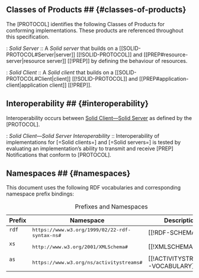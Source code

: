 ## Classes of Products ## {#classes-of-products}

The [PROTOCOL] identifies the following Classes of Products for conforming implementations. These products are referenced throughout this specification.

<dl>

  : <dfn>Solid Server</dfn>
  :: A *Solid server* that builds on a [[SOLID-PROTOCOL#Server|server]] [[!SOLID-PROTOCOL]] and [[PREP#resource-server|resource server]] [[!PREP]] by defining the behaviour of resources.

  : <dfn>Solid Client</dfn>
  :: A *Solid client* that builds on a [[SOLID-PROTOCOL#Client|client]] [[!SOLID-PROTOCOL]] and [[PREP#application-client|application client]] [[!PREP]].

</dl>

## Interoperability ## {#interoperability}

Interoperability occurs between [Solid Client—Solid Server](#Solid-client—Solid-server-interoperability) as defined by the [PROTOCOL].

<dl>

  : <dfn id="Solid-client—Solid-server-interoperability">Solid Client—Solid Server Interoperability</dfn>
  :: Interoperability of implementations for [=Solid clients=] and [=Solid servers=] is tested by evaluating an implementation’s ability to transmit and receive [PREP] Notifications that conform to [PROTOCOL].

</dl>

## Namespaces ## {#namespaces}

This document uses the following RDF vocabularies and corresponding namespace prefix bindings:

<table class="auto">
  <caption> Prefixes and Namespaces
  <thead>
    <tr>
      <th> Prefix
      <th> Namespace
      <th> Description
  <tbody>
    <tr>
      <td> <code>rdf
      <td> <samp>https://www.w3.org/1999/02/22-rdf-syntax-ns#
      <td> [[!RDF-SCHEMA]]
    <tr>
      <td> <code>xs
      <td> <samp>http://www.w3.org/2001/XMLSchema#
      <td> [[!XMLSCHEMA11-1]]
    <tr>
      <td> <code>as
      <td> <samp>https://www.w3.org/ns/activitystreams#
      <td> [[!ACTIVITYSTREAMS-VOCABULARY]]
</table>
